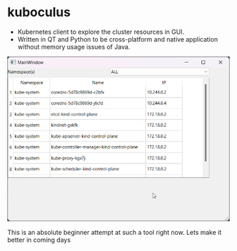 # kuboculus

- Kubernetes client to explore the cluster resources in GUI.
- Written in QT and Python to be cross-platform and native application without memory usage issues of Java.

![Sample screenshot](./screenshot.png)

This is an absolute beginner attempt at such a tool right now. Lets make it better in coming days
